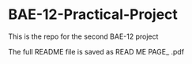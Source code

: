 # BAE-12-Practical-Project
This is the repo for the second BAE-12 project

The full README file is saved as READ ME PAGE_ .pdf
